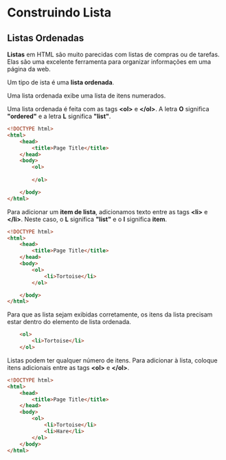 # Construindo Lista

## Listas Ordenadas

**Listas** em HTML são muito parecidas com listas de compras ou de tarefas. Elas são uma excelente ferramenta para organizar informações em uma página da web.

Um tipo de ista é uma **lista ordenada**.

Uma lista ordenada exibe uma lista de itens numerados.

Uma lista ordenada é feita com as tags **&lt;ol&gt;** e **&lt;/ol&gt;**. A letra **O** significa **"ordered"** e a letra **L** significa **"list"**.

```html
<!DOCTYPE html>
<html>
	<head>
		<title>Page Title</title>
	</head>
	<body>
		<ol>
			
		</ol>

	</body>
</html>
```
Para adicionar um **item de lista**, adicionamos texto entre as tags **&lt;li&gt;** e **&lt;/li&gt;**. Neste caso, o **L** significa **"list"** e o **I** significa **item**.

```html
<!DOCTYPE html>
<html>
	<head>
		<title>Page Title</title>
	</head>
	<body>
		<ol>
			<li>Tortoise</li>
		</ol>

	</body>
</html>
```
Para que as lista sejam exibidas corretamente, os itens da lista precisam estar dentro do elemento de lista ordenada.

```html
    <ol>
		<li>Tortoise</li>
	</ol>
```
Listas podem ter qualquer número de itens. Para adicionar à lista, coloque itens adicionais entre as tags **&lt;ol&gt;** e **&lt;/ol&gt;**.

```html
<!DOCTYPE html>
<html>
	<head>
		<title>Page Title</title>
	</head>
	<body>
		<ol>
			<li>Tortoise</li>
            <li>Hare</li>
		</ol>
	</body>
</html>
```